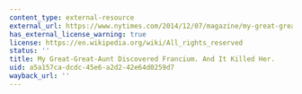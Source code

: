 ```yaml
---
content_type: external-resource
external_url: https://www.nytimes.com/2014/12/07/magazine/my-great-great-aunt-discovered-francium-and-it-killed-her.html
has_external_license_warning: true
license: https://en.wikipedia.org/wiki/All_rights_reserved
status: ''
title: My Great-Great-Aunt Discovered Francium. And It Killed Her.
uid: a5a157ca-dcdc-45e6-a2d2-42e64d0259d7
wayback_url: ''
---
```

